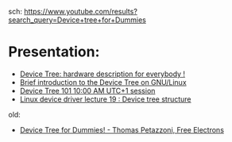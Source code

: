 sch: https://www.youtube.com/results?search_query=Device+tree+for+Dummies

# Presentation:
- [Device Tree: hardware description for everybody !](https://youtu.be/Nz6aBffv-Ek)
- [Brief introduction to the Device Tree on GNU/Linux](https://youtu.be/_Z65pqLSMi8)
- [Device Tree 101 10:00 AM UTC+1 session](https://youtu.be/a9CZ1Uk3OYQ)
- [Linux device driver lecture 19 : Device tree structure](https://youtu.be/KXOzcyFP6w4)

old:
- [Device Tree for Dummies! - Thomas Petazzoni, Free Electrons](https://youtu.be/m_NyYEBxfn8)
